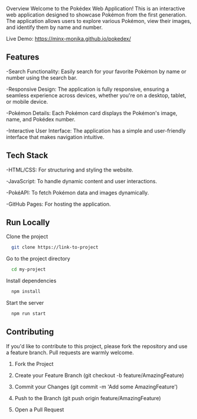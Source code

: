 
Overview
Welcome to the Pokédex Web Application! This is an interactive web application designed to showcase Pokémon from the first generation. The application allows users to explore various Pokémon, view their images, and identify them by name and number.

Live Demo: https://minx-monika.github.io/pokedex/

## Features
-Search Functionality: Easily search for your favorite Pokémon by name or number using the search bar.

-Responsive Design: The application is fully responsive, ensuring a seamless experience across devices, whether you're on a desktop, tablet, or mobile device.

-Pokémon Details: Each Pokémon card displays the Pokémon's image, name, and Pokédex number.

-Interactive User Interface: The application has a simple and user-friendly interface that makes navigation intuitive.


## Tech Stack

-HTML/CSS: For structuring and styling the website.

-JavaScript: To handle dynamic content and user interactions.

-PokéAPI: To fetch Pokémon data and images dynamically.

-GitHub Pages: For hosting the application.


## Run Locally

Clone the project

```bash
  git clone https://link-to-project
```

Go to the project directory

```bash
  cd my-project
```

Install dependencies

```bash
  npm install
```

Start the server

```bash
  npm run start
```


## Contributing

If you'd like to contribute to this project, please fork the repository and use a feature branch. Pull requests are warmly welcome.

1. Fork the Project

2. Create your Feature Branch (git checkout -b feature/AmazingFeature)

3. Commit your Changes (git commit -m 'Add some AmazingFeature')

4. Push to the Branch (git push origin feature/AmazingFeature)

5. Open a Pull Request



